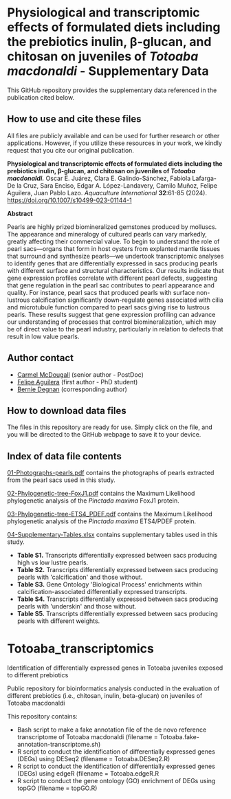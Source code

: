 # Physiological and transcriptomic effects of formulated diets including the prebiotics inulin, β-glucan, and chitosan on juveniles of *Totoaba macdonaldi* - Supplementary Data

This GitHub repository provides the supplementary data referenced in the publication cited below.

## How to use and cite these files 

All files are publicly available and can be used for further research or other applications. However, if you utilize these resources in your work, we kindly request that you cite our original publication.

**Physiological and transcriptomic effects of formulated diets including the prebiotics inulin, β-glucan, and chitosan on juveniles of *Totoaba macdonaldi.*** Oscar E. Juárez, Clara E. Galindo-Sánchez, Fabiola Lafarga-De la Cruz, Sara Enciso, Edgar A. López-Landavery, Camilo Muñoz, Felipe Aguilera, Juan Pablo Lazo. *Aquaculture International* **32**:61-85 (2024). https://doi.org/10.1007/s10499-023-01144-1

**Abstract**

Pearls are highly prized biomineralized gemstones produced by molluscs. The appearance and mineralogy of cultured pearls can vary markedly, greatly affecting their commercial value. To begin to understand the role of pearl sacs—organs that form in host oysters from explanted mantle tissues that surround and synthesize pearls—we undertook transcriptomic analyses to identify genes that are differentially expressed in sacs producing pearls with different surface and structural characteristics. Our results indicate that gene expression profiles correlate with different pearl defects, suggesting that gene regulation in the pearl sac contributes to pearl appearance and quality. For instance, pearl sacs that produced pearls with surface non-lustrous calcification significantly down-regulate genes associated with cilia and microtubule function compared to pearl sacs giving rise to lustrous pearls. These results suggest that gene expression profiling can advance our understanding of processes that control biomineralization, which may be of direct value to the pearl industry, particularly in relation to defects that result in low value pearls.

## Author contact

- [Carmel McDougall](mailto:c.mcdougall@uq.edu.au) (senior author - PostDoc)
- [Felipe Aguilera](mailto:f.aguilera@uq.edu.au) (first author - PhD student)
- [Bernie Degnan](b.degnan@uq.edu.au) (corresponding author)

## How to download data files

The files in this repository are ready for use. Simply click on the file, and you will be directed to the GitHub webpage to save it to your device.

## Index of data file contents

[01-Photographs-pearls.pdf](https://github.com/faguil/Pearl-Sac-Gene-Expression/blob/main/01-Photographs-pearls.pdf) contains the photographs of pearls extracted from the pearl sacs used in this study.

[02-Phylogenetic-tree-FoxJ1.pdf](https://github.com/faguil/Pearl-Sac-Gene-Expression/blob/main/02-Phylogenetic-tree-FoxJ1.pdf) contains the Maximum Likelihood phylogenetic analysis of the *Pinctada maxima* FoxJ1 protein.

[03-Phylogenetic-tree-ETS4_PDEF.pdf](https://github.com/faguil/Pearl-Sac-Gene-Expression/blob/main/03-Phylogenetic-tree-ETS4_PDEF.pdf) contains the Maximum Likelihood phylogenetic analysis of the *Pinctada maxima* ETS4/PDEF protein.

[04-Supplementary-Tables.xlsx](https://github.com/faguil/Pearl-Sac-Gene-Expression/blob/main/04-Supplementary-Tables.xlsx) contains supplementary tables used in this study.

- **Table S1.** Transcripts differentially expressed between sacs producing high vs low lustre pearls. 
- **Table S2.** Transcripts differentially expressed between sacs producing pearls with 'calcification' and those without.
- **Table S3.** Gene Ontology 'Biological Process' enrichments within calcification-associated differentially expressed transcripts.
- **Table S4.** Transcripts differentially expressed between sacs producing pearls with 'underskin' and those without.
- **Table S5.** Transcripts differentially expressed between sacs producing pearls with different weights.



# Totoaba_transcriptomics
Identification of differentially expressed genes in Totoaba juveniles exposed to different prebiotics

Public repository for bioinformatics analysis conducted in the evaluation of different prebiotics (i.e., chitosan, inulin, beta-glucan) on juveniles of Totoaba macdonaldi

This repository contains:

* Bash script to make a fake annotation file of the de novo reference transcriptome of Totoaba macdonaldi (filename = Totoaba.fake-annotation-transcriptome.sh)
* R script to conduct the identification of differentially expressed genes (DEGs) using DESeq2 (filename = Totoaba.DESeq2.R)
* R script to conduct the identification of differentially expressed genes (DEGs) using edgeR (filename = Totoaba.edgeR.R
* R script to conduct the gene ontology (GO) enrichment of DEGs using topGO (filename = topGO.R)

